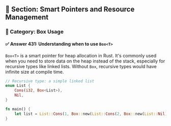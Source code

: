## 📘 Section: Smart Pointers and Resource Management  
### 🔹 Category: Box<T> Usage  
#### ✅ Answer 431: Understanding when to use `Box<T>`

`Box<T>` is a smart pointer for heap allocation in Rust. It's commonly used when you need to store data on the heap instead of the stack, especially for recursive types like linked lists. Without `Box`, recursive types would have infinite size at compile time.

```rust
// Recursive type: a simple linked list
enum List {
    Cons(i32, Box<List>),
    Nil,
}

fn main() {
    let list = List::Cons(1, Box::new(List::Cons(2, Box::new(List::Nil))));
}
```
